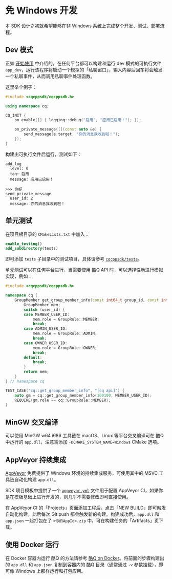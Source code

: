 # 免 Windows 开发

本 SDK 设计之初就希望能够在非 Windows 系统上完成整个开发、测试、部署流程。

## Dev 模式

正如 [开始使用](/guide/getting-started.md) 中介绍的，在任何平台都可以构建和运行 dev 模式的可执行文件 `app_dev`，运行该程序将启动一个模拟的「私聊窗口」，输入内容后回车将会触发一个私聊事件，从而调用私聊事件处理函数。

这里举个例子：

```cpp
#include <cqcppsdk/cqcppsdk.h>

using namespace cq;

CQ_INIT {
    on_enable([] { logging::debug("启用", "应用已启用！"); });

    on_private_message([](const auto &e) {
        send_message(e.target, "你的消息我收到啦！");
    });
}
```

构建出可执行文件后运行，测试如下：

```
add_log
  level: 0
  tag: 启用
  message: 应用已启用！

>>> 你好
send_private_message
  user_id: 2
  message: 你的消息我收到啦！
```

## 单元测试

在项目根目录的 `CMakeLists.txt` 中加入：

```cmake
enable_testing()
add_subdirectory(tests)
```

即可添加 `tests` 子目录中的测试项目，具体请参考 [`cqcppsdk/tests`](https://github.com/cqmoe/cqcppsdk/tree/master/tests)。

单元测试可以在任何平台进行，当需要使用 酷Q API 时，可以选择性地进行模拟实现，例如：

```cpp
#include <cqcppsdk/cqcppsdk.h>

namespace cq {
    GroupMember get_group_member_info(const int64_t group_id, const int64_t user_id, const bool no_cache) {
        GroupMember mem;
        switch (user_id) {
        case MEMBER_USER_ID:
            mem.role = GroupRole::MEMBER;
            break;
        case ADMIN_USER_ID:
            mem.role = GroupRole::ADMIN;
            break;
        case OWNER_USER_ID:
            mem.role = GroupRole::OWNER;
            break;
        default:
            break;
        }
        return mem;
    }
} // namespace cq

TEST_CASE("cq::get_group_member_info", "[cq api]") {
    auto gm = cq::get_group_member_info(100100, MEMBER_USER_ID);
    REQUIRE(gm.role == cq::GroupRole::MEMBER);
}
```

## MinGW 交叉编译

可以使用 MinGW w64 i686 工具链在 macOS、Linux 等平台交叉编译可在 酷Q 中运行的 `app.dll`，注意需添加 `-DCMAKE_SYSTEM_NAME=Windows` CMake 选项。

## AppVeyor 持续集成

[AppVeyor](https://www.appveyor.com/) 免费提供了 Windows 环境的持续集成服务，可使用其中的 MSVC 工具链自动化构建 `app.dll`。

SDK 项目模板中提供了一个 [`appveyor.yml`](https://github.com/cqmoe/cqcppsdk-template/blob/master/appveyor.yml) 文件用于配置 AppVeyor CI，如果你是在模板基础上进行开发的，则几乎不需要修改即可直接使用。

在 AppVeyor CI 的「Projects」页面添加工程后，点击「NEW BUILD」即可触发自动化构建，此后每次 Git push 都会触发新的构建。构建成功后，`app.dll` 和 `app.json` 一起打包在了 `<你的AppId>.zip` 中，可在构建任务的「Artifacts」页下载。

## 使用 Docker 运行

在 Docker 容器内运行 酷Q 的方法请参考 [酷Q on Docker](https://cqp.cc/t/34558)。将前面的步骤构建出的 `app.dll` 和 `app.json` 复制到容器内的 酷Q 目录（通常通过 `-v` 参数挂载），即可像 Windows 上那样运行和打包应用。

